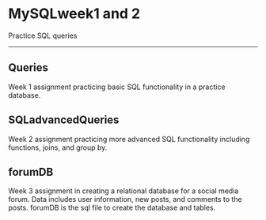 # MySQLweek1 and 2
Practice SQL queries

--------------------------------------------------------------------------------------------

Queries
-------
Week 1 assignment practicing basic SQL functionality in a practice database.


SQLadvancedQueries
------------------
Week 2 assignment practicing more advanced SQL functionality including functions, joins, and group by.


forumDB
---------
Week 3 assignment in creating a relational database for a social media forum. Data includes user information, new posts, and comments to the posts. forumDB is the sql file to create the database and tables. 
